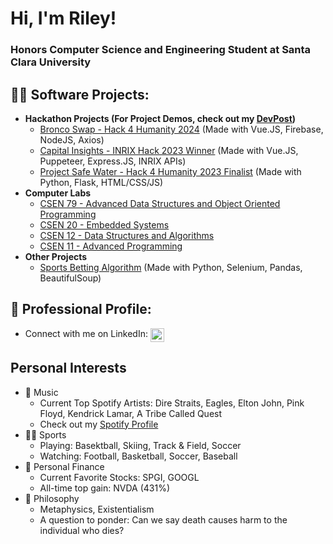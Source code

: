 <h1>Hi, I'm Riley! <br/><h3>Honors Computer Science and Engineering Student at Santa Clara University</h3>

<h2>👨‍💻 Software Projects:</h2>

- <b>Hackathon Projects (For Project Demos, check out my <a href="https://devpost.com/rheike">DevPost</a>)</b>
  - [Bronco Swap - Hack 4 Humanity 2024](https://github.com/calvinwlim/Bronco-Swap) <span>(Made with Vue.JS, Firebase, NodeJS, Axios)</span>
  - [Capital Insights - INRIX Hack 2023 Winner](https://github.com/RileyHeike/InrixHack2023) <span>(Made with Vue.JS, Puppeteer, Express.JS, INRIX APIs)</span>
  - [Project Safe Water - Hack 4 Humanity 2023 Finalist](https://github.com/RileyHeike/Hack-4-Humanity-2023) <span>(Made with Python, Flask, HTML/CSS/JS)</span>
- <b>Computer Labs</b>
  - [CSEN 79 - Advanced Data Structures and Object Oriented Programming](https://github.com/RileyHeike/CSEN-79-Lab)
  - [CSEN 20 - Embedded Systems](https://github.com/RileyHeike/CSEN-20-Lab)
  - [CSEN 12 - Data Structures and Algorithms](https://github.com/RileyHeike/CSEN-12-Lab)
  - [CSEN 11 - Advanced Programming](https://github.com/RileyHeike/CSEN-11-Lab)
- <b>Other Projects</b>
  - [Sports Betting Algorithm](https://github.com/RileyHeike/SCQ-Betting-Competition/tree/Simple-Trader) <span>(Made with Python, Selenium, Pandas, BeautifulSoup)</span>

<h2>💼 Professional Profile:</h2>

- Connect with me on LinkedIn:     [<img align="top" alt="RileyHeike | LinkedIn" width="22px" src="https://cdn.jsdelivr.net/npm/simple-icons@v3/icons/linkedin.svg" />][linkedin]

[linkedin]: https://linkedin.com/in/rileyheike


<h2>Personal Interests</h2>

 - 🎵 Music
   - Current Top Spotify Artists: Dire Straits, Eagles, Elton John, Pink Floyd, Kendrick Lamar, A Tribe Called Quest
   - Check out my [Spotify Profile](https://open.spotify.com/user/o4zax9vw42tnfmkpspbx9zck8?si=81e92ba109274256)
 - 🤾‍♂️ Sports
   - Playing: Basektball, Skiing, Track & Field, Soccer
   - Watching: Football, Basketball, Soccer, Baseball
 - 💸 Personal Finance
   - Current Favorite Stocks: SPGI, GOOGL
   - All-time top gain: NVDA (431%)
 - 💭 Philosophy
   - Metaphysics, Existentialism
   - A question to ponder: Can we say death causes harm to the individual who dies?
<!--
**rileyheike/rileyheike** is a ✨ _special_ ✨ repository because its `README.md` (this file) appears on your GitHub profile.

Here are some ideas to get you started:

- 🔭 I’m currently working on ...
- 🌱 I’m currently learning ...
- 👯 I’m looking to collaborate on ...
- 🤔 I’m looking for help with ...
- 💬 Ask me about ...
- 📫 How to reach me: ...
- 😄 Pronouns: ...
- ⚡ Fun fact: ...
-->
